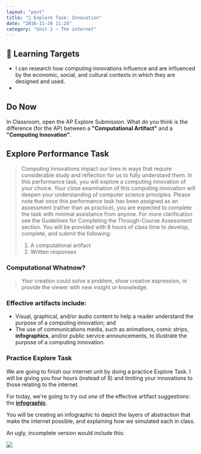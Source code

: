 ```yaml
---
layout: "post"
title: "🔎 Explore Task: Innovation"
date: "2016-11-28 11:28"
category: "Unit 2 – The internet"
---
```


## 🎯 Learning Targets
- I can research how computing innovations influence and are influenced by the economic, social, and cultural contexts in which they are designed and used.
-

## Do Now
In Classroom, open the AP Explore Submission. What do you think is the difference (for the AP) between a **"Computational Artifact"** and a **"Computing Innovation"**.

## Explore Performance Task
> Computing innovations impact our lives in ways that require considerable study and reflection for us to fully understand them. In this performance task, you will explore a computing innovation of your choice. Your close examination of this computing innovation will deepen your understanding of computer science principles.
> Please note that once this performance task has been assigned as an assessment (rather than as practice), you are expected to complete the task with minimal assistance from anyone. For more clarification see the Guidelines for Completing the Through-Course Assessment section.
> You will be provided with 8 hours of class time to develop, complete, and submit the following:
> 1. A computational artifact
> 2. Written responses

### Computational Whatnow?
> Your creation could solve a problem, show creative expression, or provide the viewer with new insight or knowledge.


### Effective artifacts include:
- Visual, graphical, and/or audio content to help a reader understand the purpose of a computing innovation; and
- The use of communications media, such as animations, comic strips, **infographics**, and/or public service announcements, to illustrate the purpose of a computing innovation.

### Practice Explore Task
We are going to finish our internet unit by doing a practice Explore Task. I will be giving you four hours (instead of 8) and limiting your innovations to those relating to the internet.

For today, we're going to try out _one_ of the effective artifact suggestions: the **[infographic](https://magic.piktochart.com/templates)**.

You will be creating an infographic to depict the layers of abstraction that make the internet possible, and explaining how we simulated each in class.

An ugly, incomplete version would include this:

![](https://code.org/curriculum/docs/csp/U2L11-ProtocolStack-wDNS-up-and-down.png)
